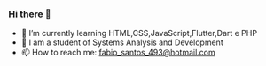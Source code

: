 ### Hi there 👋

- 🌱 I’m currently learning HTML,CSS,JavaScript,Flutter,Dart e PHP
- 🤔 I am a student of Systems Analysis and Development
- 📫 How to reach me: fabio_santos_493@hotmail.com
